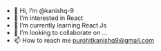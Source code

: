- 👋 Hi, I’m @kanishq-9
- 👀 I’m interested in React
- 🌱 I’m currently learning React Js
- 💞️ I’m looking to collaborate on ...
- 📫 How to reach me purohitkanishq9@gmail.com

<!---
kanishq-9/kanishq-9 is a ✨ special ✨ repository because its `README.md` (this file) appears on your GitHub profile.
You can click the Preview link to take a look at your changes.
--->

